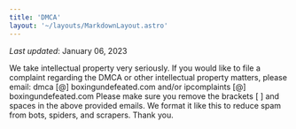 ```yaml
---
title: 'DMCA'
layout: '~/layouts/MarkdownLayout.astro'
---
```


_Last updated_: January 06, 2023

We take intellectual property very seriously. If you would like to file a complaint regarding the DMCA or other intellectual property matters, please email: dmca [@] boxingundefeated.com and/or ipcomplaints [@] boxingundefeated.com Please make sure you remove the brackets [ ] and spaces in the above provided emails. We format it like this to reduce spam from bots, spiders, and scrapers. Thank you.